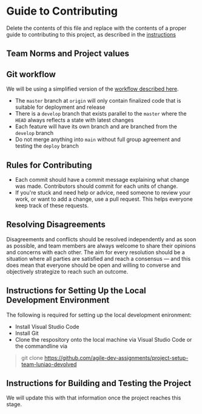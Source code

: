 # Guide to Contributing
Delete the contents of this file and replace with the contents of a proper guide to contributing to this project, as described in the [instructions](./instructions.md)

## Team Norms and Project values

## Git workflow
We will be using a simplified version of the [workflow described here](https://nvie.com/posts/a-successful-git-branching-model/).
* The `master` branch at `origin` will only contain finalized code that is suitable for deployment and release
* There is a `develop` branch that exists parallel to the `master` where the `HEAD` always reflects a state with latest changes
* Each feature will have its own branch and are branched from the `develop` branch
* Do not merge anything into `main` without full group agreement and testing the `deploy` branch


## Rules for Contributing
* Each commit should have a commit message explaining what change was made. Contributors should commit for each units of change.
* If you're stuck and need help or advice, need someone to review your work, or want to add a change, use a pull request. This helps everyone keep track of these requests.


## Resolving Disagreements  
Disagreements and conflicts should be resolved independently and as soon as possible, and team members are always welcome to share their opinions and concerns with each other. The aim for every resolution should be a situation where all parties are satisfied and reach a consensus — and this does mean that everyone should be open and willing to converse and objectively strategize to reach such an outcome.

## Instructions for Setting Up the Local Development Environment
The following is required for setting up the local development enironment:

* Install Visual Studio Code 
* Install Git
* Clone the respository onto the local machine via Visual Studio Code or the commandline via 
>git clone https://github.com/agile-dev-assignments/project-setup-team-luniao-devolved


## Instructions for Building and Testing the Project  
We will update this with that information once the project reaches this stage.
